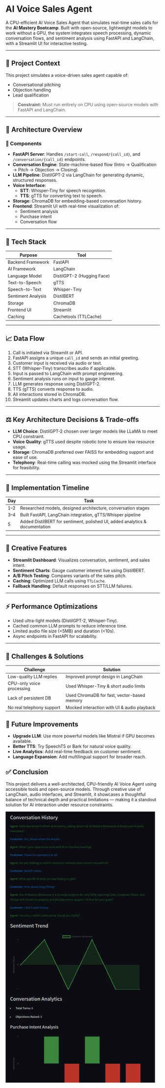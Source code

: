 # AI Voice Sales Agent

A CPU-efficient AI Voice Sales Agent that simulates real-time sales calls for the **AI Mastery Bootcamp**. Built with open-source, lightweight models to work without a GPU, the system integrates speech processing, dynamic conversation flows, and sentiment analysis using FastAPI and LangChain, with a Streamlit UI for interactive testing.

---

## 🚀 Project Context

This project simulates a voice-driven sales agent capable of:
- Conversational pitching
- Objection handling
- Lead qualification

> **Constraint:** Must run entirely on CPU using open-source models with FastAPI and LangChain.

---

## 🧠 Architecture Overview

### 📌 Components

- **FastAPI Server**: Handles `/start-call`, `/respond/{call_id}`, and `/conversation/{call_id}` endpoints.
- **Conversation Engine**: State-machine-based flow (Intro → Qualification → Pitch → Objection → Closing).
- **LLM Pipeline**: DistilGPT-2 via LangChain for generating dynamic, structured responses.
- **Voice Interface**:
  - **STT**: Whisper-Tiny for speech recognition.
  - **TTS**: gTTS for converting text to speech.
- **Storage**: ChromaDB for embedding-based conversation history.
- **Frontend**: Streamlit UI with real-time visualization of:
  - Sentiment analysis
  - Purchase intent
  - Conversation flow

---

## 🔧 Tech Stack

| Purpose             | Tool                          |
|---------------------|-------------------------------|
| Backend Framework   | FastAPI                        |
| AI Framework        | LangChain                      |
| Language Model      | DistilGPT-2 (Hugging Face)     |
| Text-to-Speech      | gTTS                           |
| Speech-to-Text      | Whisper-Tiny                   |
| Sentiment Analysis  | DistilBERT                     |
| Storage             | ChromaDB                       |
| Frontend UI         | Streamlit                      |
| Caching             | Cachetools (TTLCache)          |

---

## 📈 Data Flow

1. Call is initiated via Streamlit or API.
2. FastAPI assigns a unique `call_id` and sends an initial greeting.
3. Customer input is received via audio or text.
4. STT (Whisper-Tiny) transcribes audio if applicable.
5. Input is passed to LangChain with prompt engineering.
6. Sentiment analysis runs on input to gauge interest.
7. LLM generates response using DistilGPT-2.
8. TTS (gTTS) converts response to audio.
9. All interactions stored in ChromaDB.
10. Streamlit updates charts and logs conversation flow.

---

## ⚖️ Key Architecture Decisions & Trade-offs

- **LLM Choice**: DistilGPT-2 chosen over larger models like LLaMA to meet CPU constraint.
- **Voice Quality**: gTTS used despite robotic tone to ensure low resource usage.
- **Storage**: ChromaDB preferred over FAISS for embedding support and ease of use.
- **Telephony**: Real-time calling was mocked using the Streamlit interface for feasibility.

---

## 🧩 Implementation Timeline

| Day | Task |
|-----|------|
| 1–2 | Researched models, designed architecture, conversation stages |
| 3–4 | Built FastAPI, LangChain integration, gTTS/Whisper pipeline |
| 5   | Added DistilBERT for sentiment, polished UI, added analytics & documentation |

---

## 🧠 Creative Features

- **Streamlit Dashboard**: Visualizes conversation, sentiment, and sales intent.
- **Sentiment Charts**: Gauge customer interest live using DistilBERT.
- **A/B Pitch Testing**: Compares variants of the sales pitch.
- **Caching**: Optimized LLM calls using `TTLCache`.
- **Fallback Handling**: Default responses on STT/LLM failures.

---

## ⚡ Performance Optimizations

- Used ultra-light models (DistilGPT-2, Whisper-Tiny).
- Cached common LLM prompts to reduce inference time.
- Limited audio file size (<5MB) and duration (<10s).
- Async endpoints in FastAPI for scalability.

---

## 🧱 Challenges & Solutions

| Challenge | Solution |
|----------|----------|
| Low-quality LLM replies | Improved prompt design in LangChain |
| CPU-only voice processing | Used Whisper-Tiny & short audio limits |
| Lack of persistent DB | Used ChromaDB for fast, vector-based memory |
| No real telephony support | Mocked interaction with UI & audio playback |


## 🔮 Future Improvements

- **Upgrade LLM**: Use more powerful models like Mistral if GPU becomes available.
- **Better TTS**: Try SpeechT5 or Bark for natural voice quality.
- **Live Analytics**: Add real-time feedback on customer sentiment.
- **Language Expansion**: Add multilingual support for broader reach.


## ✅ Conclusion

This project delivers a well-architected, CPU-friendly AI Voice Agent using accessible tools and open-source models. Through creative use of LangChain, audio interfaces, and Streamlit, it showcases a thoughtful balance of technical depth and practical limitations — making it a standout solution for AI interaction under resource constraints.

![Alt Text](https://github.com/empresst/AI_Voice_Sales_Agent/blob/main/Screenshot%20from%202025-06-19%2020-52-11.png)


